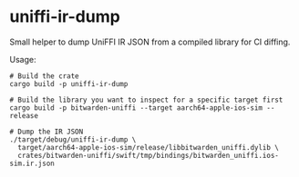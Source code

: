 # uniffi-ir-dump

Small helper to dump UniFFI IR JSON from a compiled library for CI diffing.

Usage:

```
# Build the crate
cargo build -p uniffi-ir-dump

# Build the library you want to inspect for a specific target first
cargo build -p bitwarden-uniffi --target aarch64-apple-ios-sim --release

# Dump the IR JSON
./target/debug/uniffi-ir-dump \
  target/aarch64-apple-ios-sim/release/libbitwarden_uniffi.dylib \
  crates/bitwarden-uniffi/swift/tmp/bindings/bitwarden_uniffi.ios-sim.ir.json
```
